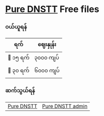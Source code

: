 # [Pure DNSTT](https://t.me/purednstt) Free files

### ဝယ်ယူရန်

| ရက်  | ဈေးနှုန်း |
| ------------- | ------------- |
| 💫 ၁၅ ရက် | ၃၀၀၀ ကျပ် |
| 💫 ၃၀ ရက် | ၆၀၀၀ ကျပ် |

### ဆက်သွယ်ရန်

<table>
  <tbody>
    <tr>
      <td>
      <a href="https://t.me/purednstt">Pure DNSTT</a>
      </td>
      <td>
      <a href="https://t.me/nothingdevmm">Pure DNSTT admin</a>
      </td>
    </tr>
  </tbody>
</table>




